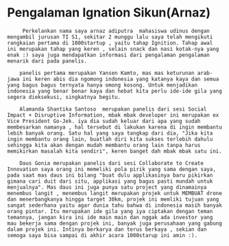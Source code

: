 # Pengalaman Ignation Sikun(Arnaz)


         Perkelankan nama saya arnaz adiputra  mahasiswa udinus dengan mengambil jurusan TI S1, sekitar 2 munggu lalu saya telah mengikuti rangkaian pertama di 1000startup , yaitu tahap Ignition. Tahap awal ini merupakan tahap yang keren , selain snack dan nasi kotak-nya yang enak :) saya juga mendapatkan informasi dari pengalaman pengalaman menarik dari pada panelis.
         
        panelis pertama merupakan Yansen Kamto, mas mas keturunan arab-jawa ini keren abis dia ngomong indonesia yang katanya kaya dan semua yang bagus bagus ternyata hanya omong kosong. Untuk menjadikan indonesia yang benar benar kaya dan hebat kita perlu ide-ide gila yang segera dieksekusi, singkatnya begitu.
 
        Alamanda Shantika Santoso  merupakan panelis dari sesi Social Impact + Disruptive Information, mbak mbak developer ini merupakan ex Vice President Go-Jek. iya dia sudah keluar dari apa yang sudah membesarkan namanya , hal tersebut di lakukan karena di ingin membantu lebih banyak orang. Satu hal yang saya tangkap dari dia, "Jika kita ingin membantu orang lain, buatlah diri kita sukses terlebih dahulu sehingga kita akan dengan mudah membantu orang lain tanpa harus memikirkan masalah kita sendiri", keren banget dah mbak mbak satu ini.
        
        Daus Gonia merupakan panelis dari sesi Collaborate to Create Innovation saya orang ini memeliki pola pirik yang sama dengan saya, pada saat mas daus ini bilang "buat dulu applikasinya baru pikirkan gimana cari duit dari situ, applikasi yang bagus pasti mundah untuk menjualnya". Mas daus ini juga punya satu project yang dinamainya menembus langit , menembus langit merupakan projek untuk MEMBUAT drone dan menerbangkanya hingga target 30km, projek ini memliki tujuan yang sangat sederhana yaitu agar dunia tahu bahwa di indonesia masih banyak orang pintar. Itu merupakan ide gila yang iya ciptakan dengan teman temannya, jangan kira ini ide main main dan nggak ada investor yang mau bekerja sama dengan projek ini, banyak juga perusahaan yang gabung dalam projek ini. Intinya berkarya dan terus berkaya , sekian dan semoga saya bisa sampai di akhir acara 1000starup ini amin :).
